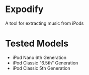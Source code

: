 # Expodify
A tool for extracting music from iPods

# Tested Models
- iPod Nano 6th Generation
- iPod Classic "6.5th" Generation
- iPod Classic 5th Generation
